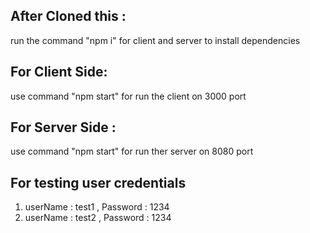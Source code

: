 ## After Cloned this :
run the command "npm i" for client and server to install dependencies

## For Client Side: 
use command "npm start" for run the client on 3000 port

## For Server Side :
use command "npm start" for run ther server on 8080 port

## For testing user credentials
1) userName : test1 , Password : 1234
2) userName : test2 , Password : 1234
   

